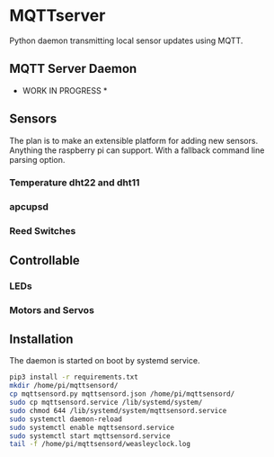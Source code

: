 # MQTTserver

Python daemon transmitting local sensor updates using MQTT.

## MQTT Server Daemon

* WORK IN PROGRESS *

## Sensors

The plan is to make an extensible platform for adding new
sensors. Anything the raspberry pi can support. With a fallback
command line parsing option.

### Temperature dht22 and dht11

### apcupsd

### Reed Switches

## Controllable

### LEDs

### Motors and Servos

## Installation

The daemon is started on boot by systemd service.

```bash
pip3 install -r requirements.txt
mkdir /home/pi/mqttsensord/
cp mqttsensord.py mqttsensord.json /home/pi/mqttsensord/
sudo cp mqttsensord.service /lib/systemd/system/
sudo chmod 644 /lib/systemd/system/mqttsensord.service
sudo systemctl daemon-reload
sudo systemctl enable mqttsensord.service
sudo systemctl start mqttsensord.service
tail -f /home/pi/mqttsensord/weasleyclock.log
```


